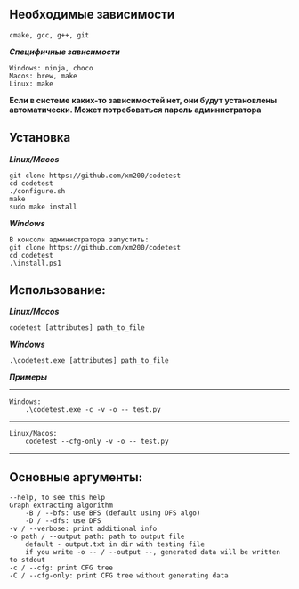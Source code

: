 **Необходимые зависимости**
---
    cmake, gcc, g++, git

***Специфичные зависимости***

    Windows: ninja, choco
    Macos: brew, make
    Linux: make
    
**Если в системе каких-то зависимостей нет, они будут установлены автоматически. Может потребоваться пароль администратора**

**Установка**
---
***Linux/Macos***

    git clone https://github.com/xm200/codetest
    cd codetest
    ./configure.sh
    make
    sudo make install

***Windows***

    В консоли администратора запустить:
    git clone https://github.com/xm200/codetest
    cd codetest
    .\install.ps1

**Использование**:
---
***Linux/Macos***

    codetest [attributes] path_to_file

***Windows***

    .\codetest.exe [attributes] path_to_file

***Примеры***

---
    Windows:
        .\codetest.exe -c -v -o -- test.py

---
    Linux/Macos:
        codetest --cfg-only -v -o -- test.py

---

**Основные аргументы**:
---
    --help, to see this help
    Graph extracting algorithm
        -B / --bfs: use BFS (default using DFS algo)
        -D / --dfs: use DFS
    -v / --verbose: print additional info
    -o path / --output path: path to output file 
        default - output.txt in dir with testing file
        if you write -o -- / --output --, generated data will be written to stdout
    -c / --cfg: print CFG tree
    -C / --cfg-only: print CFG tree without generating data
